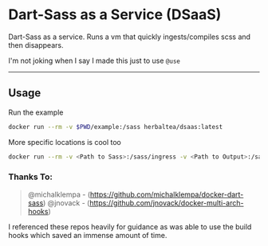 # Dart-Sass as a Service (DSaaS)
Dart-Sass as a service. Runs a vm that quickly ingests/compiles scss and then disappears.
  
I'm not joking when I say I made this just to use `@use`

---

## Usage
Run the example
```sh
docker run --rm -v $PWD/example:/sass herbaltea/dsaas:latest
```
  
   
More specific locations is cool too
```sh
docker run --rm -v <Path to Sass>:/sass/ingress -v <Path to Output>:/sass/compiled herbaltea/dsaas:latest
```

### Thanks To:
> @michalklempa - (https://github.com/michalklempa/docker-dart-sass)
> @jnovack - (https://github.com/jnovack/docker-multi-arch-hooks)

I referenced these repos heavily for guidance as was able to use the build hooks which saved an immense amount of time.
